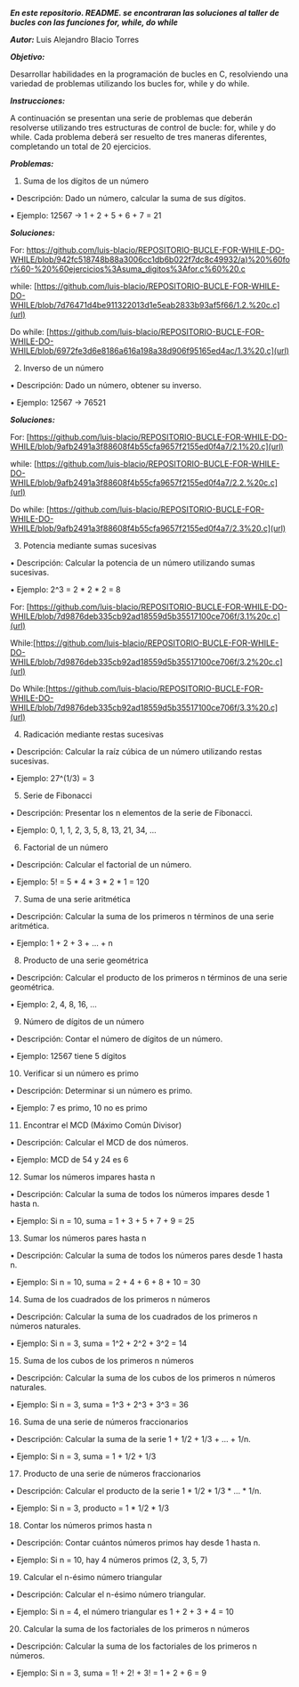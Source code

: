 ***En este repositorio. README. se encontraran las soluciones al taller de bucles con las funciones for, while, do while***

***Autor:***
Luis Alejandro Blacio Torres

***Objetivo:***

Desarrollar habilidades en la programación de bucles en C, resolviendo una variedad de problemas utilizando los bucles for, while y do while.

***Instrucciones:***

A continuación se presentan una serie de problemas que deberán resolverse utilizando tres estructuras de control de bucle: for, while y do while. Cada problema deberá ser resuelto de tres maneras diferentes, completando un total de 20 ejercicios.

***Problemas:***

1. Suma de los dígitos de un número

• Descripción: Dado un número, calcular la suma de sus dígitos.

• Ejemplo: 12567 -> 1 + 2 + 5 + 6 + 7 = 21

***Soluciones:***


For: [https://github.com/luis-blacio/REPOSITORIO-BUCLE-FOR-WHILE-DO-WHILE/blob/942fc518748b88a3006cc1db6b022f7dc8c49932/a)%20%60for%60-%20%60ejercicios%3Asuma_digitos%3Afor.c%60%20.c](url)


while: [https://github.com/luis-blacio/REPOSITORIO-BUCLE-FOR-WHILE-DO-WHILE/blob/7d76471d4be911322013d1e5eab2833b93af5f66/1.2.%20c.c](url)


Do while: [https://github.com/luis-blacio/REPOSITORIO-BUCLE-FOR-WHILE-DO-WHILE/blob/6972fe3d6e8186a616a198a38d906f95165ed4ac/1.3%20.c](url)


2. Inverso de un número

• Descripción: Dado un número, obtener su inverso.

• Ejemplo: 12567 -> 76521

***Soluciones:***


For: [https://github.com/luis-blacio/REPOSITORIO-BUCLE-FOR-WHILE-DO-WHILE/blob/9afb2491a3f88608f4b55cfa9657f2155ed0f4a7/2.1%20.c](url)


while: [https://github.com/luis-blacio/REPOSITORIO-BUCLE-FOR-WHILE-DO-WHILE/blob/9afb2491a3f88608f4b55cfa9657f2155ed0f4a7/2.2.%20c.c](url)


Do while: [https://github.com/luis-blacio/REPOSITORIO-BUCLE-FOR-WHILE-DO-WHILE/blob/9afb2491a3f88608f4b55cfa9657f2155ed0f4a7/2.3%20.c](url)



3. Potencia mediante sumas sucesivas

• Descripción: Calcular la potencia de un número utilizando sumas sucesivas.

• Ejemplo: 2^3 = 2 * 2 * 2 = 8

For: [https://github.com/luis-blacio/REPOSITORIO-BUCLE-FOR-WHILE-DO-WHILE/blob/7d9876deb335cb92ad18559d5b35517100ce706f/3.1%20c.c](url)


While:[https://github.com/luis-blacio/REPOSITORIO-BUCLE-FOR-WHILE-DO-WHILE/blob/7d9876deb335cb92ad18559d5b35517100ce706f/3.2%20c.c](url)


Do While:[https://github.com/luis-blacio/REPOSITORIO-BUCLE-FOR-WHILE-DO-WHILE/blob/7d9876deb335cb92ad18559d5b35517100ce706f/3.3%20.c](url)



4. Radicación mediante restas sucesivas

• Descripción: Calcular la raíz cúbica de un número utilizando restas sucesivas.

• Ejemplo: 27^(1/3) = 3





5. Serie de Fibonacci

• Descripción: Presentar los n elementos de la serie de Fibonacci.

• Ejemplo: 0, 1, 1, 2, 3, 5, 8, 13, 21, 34, …

6. Factorial de un número

• Descripción: Calcular el factorial de un número.

• Ejemplo: 5! = 5 * 4 * 3 * 2 * 1 = 120

7. Suma de una serie aritmética

• Descripción: Calcular la suma de los primeros n términos de una serie aritmética.

• Ejemplo: 1 + 2 + 3 + … + n

8. Producto de una serie geométrica

• Descripción: Calcular el producto de los primeros n términos de una serie geométrica.

• Ejemplo: 2, 4, 8, 16, …

9. Número de dígitos de un número

• Descripción: Contar el número de dígitos de un número.

• Ejemplo: 12567 tiene 5 dígitos

10. Verificar si un número es primo

• Descripción: Determinar si un número es primo.

• Ejemplo: 7 es primo, 10 no es primo

11. Encontrar el MCD (Máximo Común Divisor)

• Descripción: Calcular el MCD de dos números.

• Ejemplo: MCD de 54 y 24 es 6

12. Sumar los números impares hasta n

• Descripción: Calcular la suma de todos los números impares desde 1 hasta n.

• Ejemplo: Si n = 10, suma = 1 + 3 + 5 + 7 + 9 = 25

13. Sumar los números pares hasta n

• Descripción: Calcular la suma de todos los números pares desde 1 hasta n.

• Ejemplo: Si n = 10, suma = 2 + 4 + 6 + 8 + 10 = 30

14. Suma de los cuadrados de los primeros n números

• Descripción: Calcular la suma de los cuadrados de los primeros n números naturales.

• Ejemplo: Si n = 3, suma = 1^2 + 2^2 + 3^2 = 14

15. Suma de los cubos de los primeros n números

• Descripción: Calcular la suma de los cubos de los primeros n números naturales.

• Ejemplo: Si n = 3, suma = 1^3 + 2^3 + 3^3 = 36

16. Suma de una serie de números fraccionarios

• Descripción: Calcular la suma de la serie 1 + 1/2 + 1/3 + … + 1/n.

• Ejemplo: Si n = 3, suma = 1 + 1/2 + 1/3

17. Producto de una serie de números fraccionarios

• Descripción: Calcular el producto de la serie 1 * 1/2 * 1/3 * … * 1/n.

• Ejemplo: Si n = 3, producto = 1 * 1/2 * 1/3

18. Contar los números primos hasta n

• Descripción: Contar cuántos números primos hay desde 1 hasta n.

• Ejemplo: Si n = 10, hay 4 números primos (2, 3, 5, 7)

19. Calcular el n-ésimo número triangular

• Descripción: Calcular el n-ésimo número triangular.

• Ejemplo: Si n = 4, el número triangular es 1 + 2 + 3 + 4 = 10

20. Calcular la suma de los factoriales de los primeros n números

• Descripción: Calcular la suma de los factoriales de los primeros n números.

• Ejemplo: Si n = 3, suma = 1! + 2! + 3! = 1 + 2 + 6 = 9

